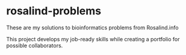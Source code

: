# rosalind-problems
These are my solutions to bioinformatics problems from Rosalind.info

This project develops my job-ready skills while creating a portfolio for possible collaborators.
